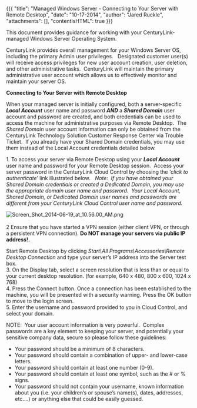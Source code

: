 {{{
  "title": "Managed Windows Server - Connecting to Your Server with Remote Desktop",
  "date": "10-17-2014",
  "author": "Jared Ruckle",
  "attachments": [],
  "contentIsHTML": true
}}}

<p>This document provides guidance for working with your CenturyLink-managed Windows Server Operating System.</p>
<p>CenturyLink provides overall management for your Windows Server OS, including the primary Admin user privileges.&nbsp;&nbsp; Designated customer user(s) will receive access privileges for new user account creation, user deletion, and other administrative
  tasks.&nbsp; CenturyLink will maintain the primary administrative user account which allows us to effectively monitor and maintain your server OS.</p>
<p><strong>Connecting to Your Server with Remote Desktop</strong>
</p>
<p>When your managed server is initially configured, both a server-specific <strong><em>Local Account</em></strong> user name and password <strong><em>AND</em></strong> a <strong><em>Shared Domain</em></strong> user account and password are created, and
  both credentials can be used to access the machine for administrative purposes via Remote Desktop.&nbsp; The <em>Shared Domain</em> user account information can only be obtained from the CenturyLink Technology Solution Customer Response Center via Trouble
  Ticket.&nbsp; If you already have your Shared Domain credentials, you may use them instead of the Local Account credentials detailed below.</p>
<p>1. To access your server via Remote Desktop using your <strong><em>Local Account</em></strong> user name and password for your Remote Desktop session. &nbsp;Access your server password in the CenturyLink Cloud Control by choosing the ‘<em>click to authenticate</em>’
  link illustrated below<em>.&nbsp;&nbsp; Note:&nbsp; If you have obtained your Shared Domain credentials or created a Dedicated Domain, you may use the appropriate domain user name and password.&nbsp; Your Local Account, Shared Domain, or Dedicated Domain user names and passwords are different from your CenturyLink Cloud Control user name and password.</em>
</p>

<p><img src="https://t3n.zendesk.com/attachments/token/6tfHYCovnaybmZj7pDxCakmxX/?name=Screen+Shot+2014-06-19+at+10.56.00+AM.png" alt="Screen_Shot_2014-06-19_at_10.56.00_AM.png" />
  <br />&nbsp;
  <br />2 Ensure that you have started a VPN session (either client VPN, or through a persistent VPN connection). <strong>Do NOT manage your servers via public IP address!.</strong>
</p>
<p> Start Remote Desktop by clicking <em>Start\All Programs\Accessories\Remote Desktop Connection</em> and type your server’s IP address into the Server test box.
  <br />3. On the Display tab, select a screen resolution that is less than or equal to your current desktop resolution. (for example, 640 x 480, 800 x 600, 1024 x 768)
  <br />4. Press the Connect button. Once a connection has been established to the machine, you will be presented with a security warning. Press the OK button to move to the login screen.
  <br />5. Enter the username and password provided to you in Cloud Control, and select your domain.</p>
<p>NOTE: &nbsp;Your user account information is very powerful. &nbsp;Complex passwords are a key element to keeping your server, and potentially your sensitive company data, secure so please follow these guidelines:</p>
<ul>
  <li>Your password should be a minimum of 8 characters.</li>
  <li>Your password should contain a combination of upper- and lower-case letters.</li>
  <li>Your password should contain at least one number (0-9).</li>
  <li>Your password should contain at least one symbol, such as the # or % signs.</li>
  <li>Your password should not contain your username, known information about you (i.e. your children’s or spouse’s name(s), dates, addresses, etc….) or anything else that could be easily guessed.</li>
</ul>